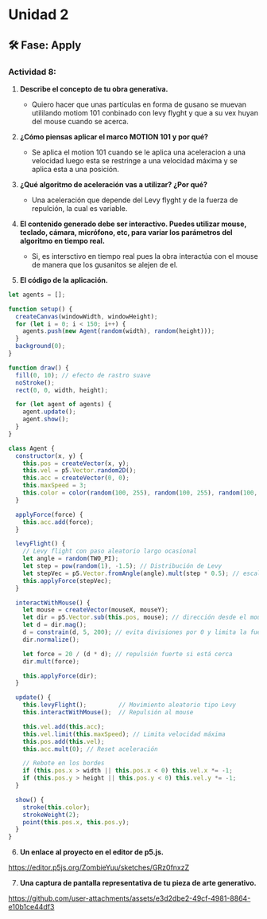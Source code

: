# Unidad 2


## 🛠 Fase: Apply

### Actividad 8: 

1. **Describe el concepto de tu obra generativa.**

   - Quiero hacer que unas partículas en forma de gusano se muevan utililando motiom 101 conbinado con levy flyght y que a su vex huyan del mouse cuando se acerca.
     
2. **¿Cómo piensas aplicar el marco MOTION 101 y por qué?**

   - Se aplica el motion 101 cuando se le aplica una aceleracion a una velocidad luego esta se restringe a una velocidad máxima y se aplica esta a una posición.
  
3. **¿Qué algoritmo de aceleración vas a utilizar? ¿Por qué?**

   - Una aceleración que depende del Levy flyght y de la fuerza de repulción, la cual es variable. 

4. **El contenido generado debe ser interactivo. Puedes utilizar mouse, teclado, cámara, micrófono, etc, para variar los parámetros del algoritmo en tiempo real.**

   - Si, es intersctivo en tiempo real pues la obra interactúa con el mouse de manera que los gusanitos se alejen de el.
 
5. **El código de la aplicación.**

```javascript
let agents = [];

function setup() {
  createCanvas(windowWidth, windowHeight);
  for (let i = 0; i < 150; i++) {
    agents.push(new Agent(random(width), random(height)));
  }
  background(0);
}

function draw() {
  fill(0, 10); // efecto de rastro suave
  noStroke();
  rect(0, 0, width, height);

  for (let agent of agents) {
    agent.update();
    agent.show();
  }
}

class Agent {
  constructor(x, y) {
    this.pos = createVector(x, y);
    this.vel = p5.Vector.random2D();
    this.acc = createVector(0, 0);
    this.maxSpeed = 3;
    this.color = color(random(100, 255), random(100, 255), random(100, 255));
  }

  applyForce(force) {
    this.acc.add(force);
  }

  levyFlight() {
    // Levy flight con paso aleatorio largo ocasional
    let angle = random(TWO_PI);
    let step = pow(random(1), -1.5); // Distribución de Levy
    let stepVec = p5.Vector.fromAngle(angle).mult(step * 0.5); // escala el paso
    this.applyForce(stepVec);
  }

  interactWithMouse() {
    let mouse = createVector(mouseX, mouseY);
    let dir = p5.Vector.sub(this.pos, mouse); // dirección desde el mouse hacia el agente
    let d = dir.mag();
    d = constrain(d, 5, 200); // evita divisiones por 0 y limita la fuerza máxima
    dir.normalize();

    let force = 20 / (d * d); // repulsión fuerte si está cerca
    dir.mult(force);

    this.applyForce(dir);
  }

  update() {
    this.levyFlight();         // Movimiento aleatorio tipo Levy
    this.interactWithMouse();  // Repulsión al mouse

    this.vel.add(this.acc);
    this.vel.limit(this.maxSpeed); // Limita velocidad máxima
    this.pos.add(this.vel);
    this.acc.mult(0); // Reset aceleración

    // Rebote en los bordes
    if (this.pos.x > width || this.pos.x < 0) this.vel.x *= -1;
    if (this.pos.y > height || this.pos.y < 0) this.vel.y *= -1;
  }

  show() {
    stroke(this.color);
    strokeWeight(2);
    point(this.pos.x, this.pos.y);
  }
}
```
   
6. **Un enlace al proyecto en el editor de p5.js.**

https://editor.p5js.org/ZombieYuu/sketches/GRz0fnxzZ
   
7. **Una captura de pantalla representativa de tu pieza de arte generativo.**

https://github.com/user-attachments/assets/e3d2dbe2-49cf-4981-8864-e10b1ce44df3

